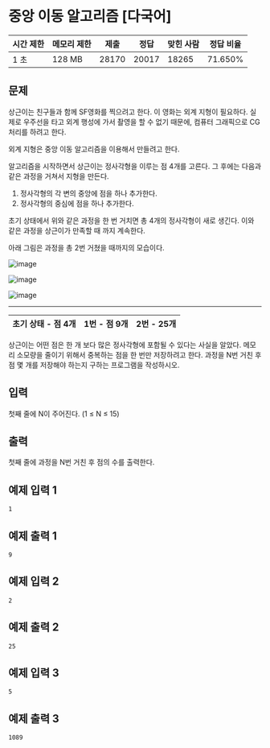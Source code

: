 [](https://www.acmicpc.net/problem/2903)

# 중앙 이동 알고리즘 [다국어]

| 시간 제한 | 메모리 제한 | 제출 | 정답 | 맞힌 사람 | 정답 비율 |
| --- | --- | --- | --- | --- | --- |
| 1 초 | 128 MB | 28170 | 20017 | 18265 | 71.650% |

## 문제

상근이는 친구들과 함께 SF영화를 찍으려고 한다. 이 영화는 외계 지형이 필요하다. 실제로 우주선을 타고 외계 행성에 가서 촬영을 할 수 없기 때문에, 컴퓨터 그래픽으로 CG처리를 하려고 한다.

외계 지형은 중앙 이동 알고리즘을 이용해서 만들려고 한다.

알고리즘을 시작하면서 상근이는 정사각형을 이루는 점 4개를 고른다. 그 후에는 다음과 같은 과정을 거쳐서 지형을 만든다.

1. 정사각형의 각 변의 중앙에 점을 하나 추가한다.
2. 정사각형의 중심에 점을 하나 추가한다.

초기 상태에서 위와 같은 과정을 한 번 거치면 총 4개의 정사각형이 새로 생긴다. 이와 같은 과정을 상근이가 만족할 때 까지 계속한다.

아래 그림은 과정을 총 2번 거쳤을 때까지의 모습이다.

![image](https://github.com/wkdtjdwns/Python/assets/128266768/c6249b9d-8db4-4b9d-be43-1b46d848f320)

![image](https://github.com/wkdtjdwns/Python/assets/128266768/bb2218db-c61c-4d20-bd1c-7e94803691e0)

![image](https://github.com/wkdtjdwns/Python/assets/128266768/63c54d7e-84fa-40f6-b75b-e2eeefb249e2)

---

| 초기 상태 - 점 4개 | 1번 - 점 9개 | 2번 - 25개 |
| --- | --- | --- |

상근이는 어떤 점은 한 개 보다 많은 정사각형에 포함될 수 있다는 사실을 알았다. 메모리 소모량을 줄이기 위해서 중복하는 점을 한 번만 저장하려고 한다. 과정을 N번 거친 후 점 몇 개를 저장해야 하는지 구하는 프로그램을 작성하시오.

## 입력

첫째 줄에 N이 주어진다. (1 ≤ N ≤ 15)

## 출력

첫째 줄에 과정을 N번 거친 후 점의 수를 출력한다.

## 예제 입력 1

```
1

```

## 예제 출력 1

```
9

```

## 예제 입력 2

```
2

```

## 예제 출력 2

```
25

```

## 예제 입력 3

```
5

```

## 예제 출력 3

```
1089
```
